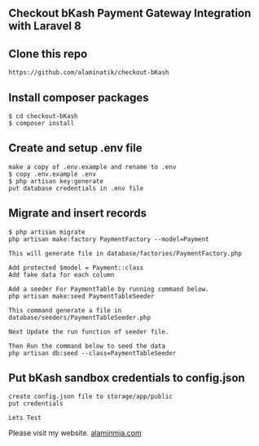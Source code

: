 ## Checkout bKash Payment Gateway Integration with Laravel 8

## Clone this repo
```
https://github.com/alaminatik/checkout-bKash
```

## Install composer packages
```
$ cd checkout-bKash
$ composer install
```

## Create and setup .env file
```
make a copy of .env.example and rename to .env
$ copy .env.example .env
$ php artisan key:generate
put database credentials in .env file
```

## Migrate and insert records
```
$ php artisan migrate
php artisan make:factory PaymentFactory --model=Payment

This will generate file in database/factories/PaymentFactory.php

Add protected $model = Payment::class
Add fake data for each column

Add a seeder For PaymentTable by running command below.
php artisan make:seed PaymentTableSeeder

This command generate a file in database/seeders/PaymentTableSeeder.php

Next Update the run function of seeder file.

Then Run the command below to seed the data
php artisan db:seed --class=PaymentTableSeeder

```

## Put bKash sandbox credentials to config.json
```
create config.json file to storage/app/public
put credentials

Lets Test
```


Please visit my website.
[alaminmia.com](https://alaminmia.com) 
